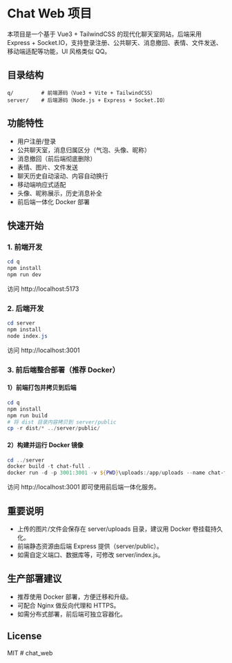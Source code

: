 # Chat Web 项目

本项目是一个基于 Vue3 + TailwindCSS 的现代化聊天室网站，后端采用 Express + Socket.IO，支持登录注册、公共聊天、消息撤回、表情、文件发送、移动端适配等功能，UI 风格类似 QQ。

## 目录结构

```
q/         # 前端源码（Vue3 + Vite + TailwindCSS）
server/    # 后端源码（Node.js + Express + Socket.IO）
```

## 功能特性
- 用户注册/登录
- 公共聊天室，消息归属区分（气泡、头像、昵称）
- 消息撤回（前后端彻底删除）
- 表情、图片、文件发送
- 聊天历史自动滚动、内容自动换行
- 移动端响应式适配
- 头像、昵称展示，历史消息补全
- 前后端一体化 Docker 部署

## 快速开始

### 1. 前端开发

```powershell
cd q
npm install
npm run dev
```
访问 http://localhost:5173

### 2. 后端开发

```powershell
cd server
npm install
node index.js
```
访问 http://localhost:3001

### 3. 前后端整合部署（推荐 Docker）

#### 1）前端打包并拷贝到后端

```powershell
cd q
npm install
npm run build
# 将 dist 目录内容拷贝到 server/public
cp -r dist/* ../server/public/
```

#### 2）构建并运行 Docker 镜像

```powershell
cd ../server
docker build -t chat-full .
docker run -d -p 3001:3001 -v ${PWD}\uploads:/app/uploads --name chat-full chat-full
```

访问 http://localhost:3001 即可使用前后端一体化服务。

## 重要说明
- 上传的图片/文件会保存在 server/uploads 目录，建议用 Docker 卷挂载持久化。
- 前端静态资源由后端 Express 提供（server/public）。
- 如需自定义端口、数据库等，可修改 server/index.js。

## 生产部署建议
- 推荐使用 Docker 部署，方便迁移和升级。
- 可配合 Nginx 做反向代理和 HTTPS。
- 如需分布式部署，前后端可独立容器化。

## License
MIT
#   c h a t _ w e b 
 
 